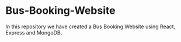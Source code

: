 # Bus-Booking-Website
In this repository we have created a Bus Booking Website using React, Express and MongoDB.
